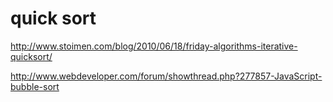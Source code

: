 # quick sort  

http://www.stoimen.com/blog/2010/06/18/friday-algorithms-iterative-quicksort/  


http://www.webdeveloper.com/forum/showthread.php?277857-JavaScript-bubble-sort  



